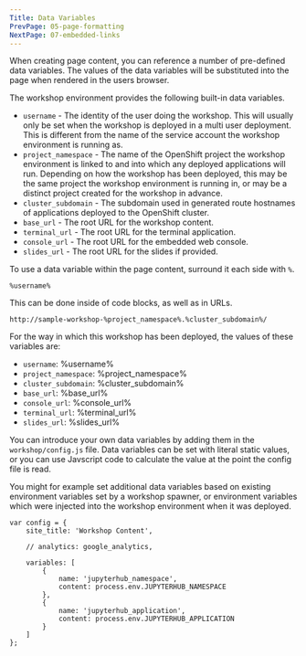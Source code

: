 ```yaml
---
Title: Data Variables
PrevPage: 05-page-formatting
NextPage: 07-embedded-links
---
```


When creating page content, you can reference a number of pre-defined data variables. The values of the data variables will be substituted into the page when rendered in the users browser.

The workshop environment provides the following built-in data variables.

* `username` - The identity of the user doing the workshop. This will usually only be set when the workshop is deployed in a multi user deployment. This is different from the name of the service account the workshop environment is running as.
* `project_namespace` - The name of the OpenShift project the workshop environment is linked to and into which any deployed applications will run. Depending on how the workshop has been deployed, this may be the same project the workshop environment is running in, or may be a distinct project created for the workshop in advance.
* `cluster_subdomain` - The subdomain used in generated route hostnames of applications deployed to the OpenShift cluster.
* `base_url` - The root URL for the workshop content.
* `terminal_url` - The root URL for the terminal application.
* `console_url` - The root URL for the embedded web console.
* `slides_url` - The root URL for the slides if provided.

To use a data variable within the page content, surround it each side with `%`.

<pre><code>&percnt;username&percnt;</code></pre>

This can be done inside of code blocks, as well as in URLs.

<pre><code>http://sample-workshop-&percnt;project_namespace&percnt;.&percnt;cluster_subdomain&percnt;/</code></pre>

For the way in which this workshop has been deployed, the values of these variables are:

* `username`: %username%
* `project_namespace`: %project_namespace%
* `cluster_subdomain`: %cluster_subdomain%
* `base_url`: %base_url%
* `console_url`: %console_url%
* `terminal_url`: %terminal_url%
* `slides_url`: %slides_url%

You can introduce your own data variables by adding them in the `workshop/config.js` file. Data variables can be set with literal static values, or you can use Javscript code to calculate the value at the point the config file is read.

You might for example set additional data variables based on existing environment variables set by a workshop spawner, or environment variables which were injected into the workshop environment when it was deployed.

```
var config = {
    site_title: 'Workshop Content',

    // analytics: google_analytics,

    variables: [
        {
            name: 'jupyterhub_namespace',
            content: process.env.JUPYTERHUB_NAMESPACE
        },
        {
            name: 'jupyterhub_application',
            content: process.env.JUPYTERHUB_APPLICATION
        }
    ]
};
```
